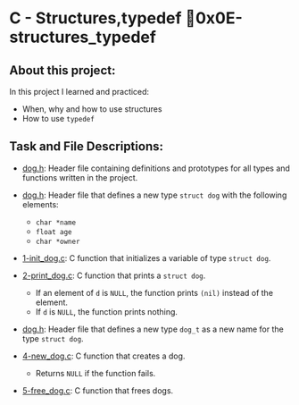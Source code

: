 #  C - Structures,typedef :page_with_curl:0x0E-structures_typedef
## About this project:
In this project I learned and practiced:
- When, why and how to use structures
- How to use `typedef` 

## Task and File Descriptions:

  * [dog.h](./dog.h): Header file containing definitions and prototypes for all types
    and functions written in the project.

  * [dog.h](./dog.h): Header file that defines a new type `struct dog` with the
    following elements:
    * `char *name`
    * `float age`
    * `char *owner`

  * [1-init_dog.c](./1-init_dog.c): C function that initializes a variable of type `struct dog`.

  * [2-print_dog.c](./2-print_dog.c): C function that prints a `struct dog`.
    * If an element of `d` is `NULL`, the function prints `(nil)` instead of the element.
    * If `d` is `NULL`, the function prints nothing.

  * [dog.h](./dog.h): Header file that defines a new type `dog_t` as a new name for the
    type `struct dog`.

  * [4-new_dog.c](./4-new_dog.c): C function that creates a dog.
    * Returns `NULL` if the function fails.

  * [5-free_dog.c](./5-free_dog.c): C function that frees dogs.

